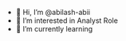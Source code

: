 - 👋 Hi, I’m @abilash-abii
- 👀 I’m interested in Analyst Role
- 🌱 I’m currently learning

<!---
abilash-abii/abilash-abii is a ✨ special ✨ repository because its `README.md` (this file) appears on your GitHub profile.
You can click the Preview link to take a look at your changes.
--->
